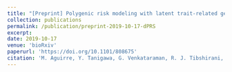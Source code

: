 ```yaml
---
title: "[Preprint] Polygenic risk modeling with latent trait-related genetic components"
collection: publications
permalink: /publication/preprint-2019-10-17-dPRS
excerpt: 
date: 2019-10-17
venue: 'bioRxiv'
paperurl: 'https://doi.org/10.1101/808675'
citation: 'M. Aguirre, Y. Tanigawa, G. Venkataraman, R. J. Tibshirani, T. Hastie, M. A. Rivas, Polygenic risk modeling with latent trait-related genetic components. bioRxiv, 808675 (2019).'
---
```

<!-- ispublishedpreprint: "True" -->
